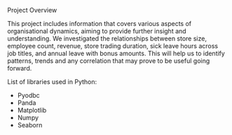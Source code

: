 Project Overview

This project includes information that covers various aspects of organisational dynamics, aiming to provide further insight and understanding. We investigated the relationships between store size, employee count, revenue, store trading duration, sick leave hours across job titles, and annual leave with bonus amounts. This will help us to identify patterns, trends and any correlation that may prove to be useful going forward.

List of libraries used in Python:
-	Pyodbc
-	Panda 
-	Matplotlib
-	Numpy
-	Seaborn
